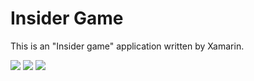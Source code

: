 # Insider Game
This is an "Insider game" application written by Xamarin.

![](https://oinkgms.com/images/insider/image02.png)
![](https://35sf8z1suehb4fodtv2gzxhu-wpengine.netdna-ssl.com/wp-content/uploads/2019/10/Insider-Board-Game-Review.jpg)
![](https://images-na.ssl-images-amazon.com/images/I/71aElQ5KGJL._AC_SX425_.jpg)